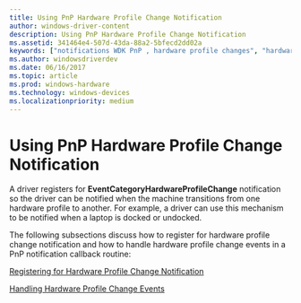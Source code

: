 ```yaml
---
title: Using PnP Hardware Profile Change Notification
author: windows-driver-content
description: Using PnP Hardware Profile Change Notification
ms.assetid: 341464e4-507d-43da-88a2-5bfecd2dd02a
keywords: ["notifications WDK PnP , hardware profile changes", "hardware profile change notifications WDK PnP", "EventCategoryHardwareProfileChange notification", "profile change notifications WDK PnP", "machine hardware profile change notifications WDK PnP"]
ms.author: windowsdriverdev
ms.date: 06/16/2017
ms.topic: article
ms.prod: windows-hardware
ms.technology: windows-devices
ms.localizationpriority: medium
---
```


# Using PnP Hardware Profile Change Notification





A driver registers for **EventCategoryHardwareProfileChange** notification so the driver can be notified when the machine transitions from one hardware profile to another. For example, a driver can use this mechanism to be notified when a laptop is docked or undocked.

The following subsections discuss how to register for hardware profile change notification and how to handle hardware profile change events in a PnP notification callback routine:

[Registering for Hardware Profile Change Notification](registering-for-hardware-profile-change-notification.md)

[Handling Hardware Profile Change Events](handling-hardware-profile-change-events.md)

 

 




